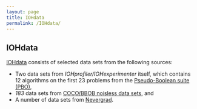 ```yaml
---
layout: page
title: IOHdata
permalink: /IOHdata/
--- 
```


## IOHdata

[IOHdata](https://github.com/IOHprofiler/IOHdata) consists of selected data sets from the following sources:

* Two data sets from *IOHprofiler/IOHexperimenter* itself, which contains 12 algorithms on the first 23 problems from the [Pseudo-Boolean suite (PBO)](/IOHproblem/),
* *183* data sets from [COCO/BBOB noisless data sets](https://coco.gforge.inria.fr/doku.php?id=algorithms-bbob), and
* A number of data sets from [Nevergrad](https://github.com/facebookresearch/nevergrad).
